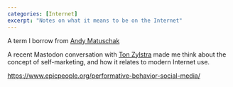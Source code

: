 ```yaml
---
categories: [Internet]
excerpt: "Notes on what it means to be on the Internet"
---
```

A term I borrow from [Andy Matuschak](https://notes.andymatuschak.org/z4bK6LaSBRetDzuYkeCs3A8mJ8DufTbK4o6FS)

A recent Mastodon conversation with [Ton Zylstra](https://www.zylstra.org/blog/) made me think about the concept of self-marketing, and how it relates to modern Internet use.

https://www.epicpeople.org/performative-behavior-social-media/
